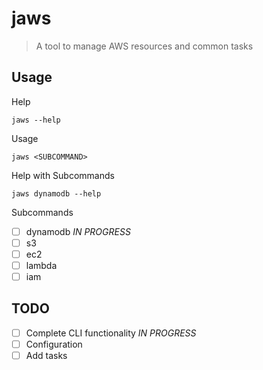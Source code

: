# jaws

> A tool to manage AWS resources and common tasks

## Usage

Help

```
jaws --help
```

Usage

```
jaws <SUBCOMMAND>
```

Help with Subcommands

```
jaws dynamodb --help
```

Subcommands

- [ ] dynamodb _IN PROGRESS_
- [ ] s3
- [ ] ec2
- [ ] lambda
- [ ] iam

## TODO

- [ ] Complete CLI functionality _IN PROGRESS_
- [ ] Configuration
- [ ] Add tasks
